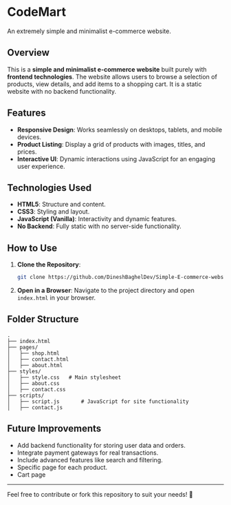 # CodeMart
An extremely simple and minimalist e-commerce website.

## Overview

This is a **simple and minimalist e-commerce website** built purely with **frontend technologies**. The website allows users to browse a selection of products, view details, and add items to a shopping cart. It is a static website with no backend functionality.

## Features

- **Responsive Design**: Works seamlessly on desktops, tablets, and mobile devices.
- **Product Listing**: Display a grid of products with images, titles, and prices.
- **Interactive UI**: Dynamic interactions using JavaScript for an engaging user experience.

## Technologies Used

- **HTML5**: Structure and content.
- **CSS3**: Styling and layout.
- **JavaScript (Vanilla)**: Interactivity and dynamic features.
- **No Backend**: Fully static with no server-side functionality.

## How to Use

1. **Clone the Repository**:
   ```bash
   git clone https://github.com/DineshBaghelDev/Simple-E-commerce-website
   ```
2. **Open in a Browser**:
   Navigate to the project directory and open `index.html` in your browser.

## Folder Structure

```plaintext
.
├── index.html
├── pages/
│   ├── shop.html
│   ├── contact.html
│   ├── about.html
├── styles/
│   ├── style.css   # Main stylesheet
│   ├── about.css
│   ├── contact.css
├── scripts/
│   ├── script.js       # JavaScript for site functionality
│   ├── contact.js 
```


## Future Improvements

- Add backend functionality for storing user data and orders.
- Integrate payment gateways for real transactions.
- Include advanced features like search and filtering.
- Specific page for each product.
- Cart page

---

Feel free to contribute or fork this repository to suit your needs! 🎉
